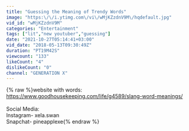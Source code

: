 ```yaml
---
title: "Guessing the Meaning of Trendy Words"
image: "https:\/\/i.ytimg.com\/vi\/wMjKZzdnV9M\/hqdefault.jpg"
vid_id: "wMjKZzdnV9M"
categories: "Entertainment"
tags: ["lit","new youtuber","guessing"]
date: "2021-10-27T05:14:41+03:00"
vid_date: "2018-05-13T09:30:49Z"
duration: "PT19M42S"
viewcount: "133"
likeCount: "4"
dislikeCount: "0"
channel: "GENERATION X"
---
```

{% raw %}website with words: <a rel="nofollow" target="blank" href="https://www.goodhousekeeping.com/life/g4589/slang-word-meanings/">https://www.goodhousekeeping.com/life/g4589/slang-word-meanings/</a><br /><br />Social Media:<br />Instagram- xela.swan<br />Snapchat- pineapplexe{% endraw %}
